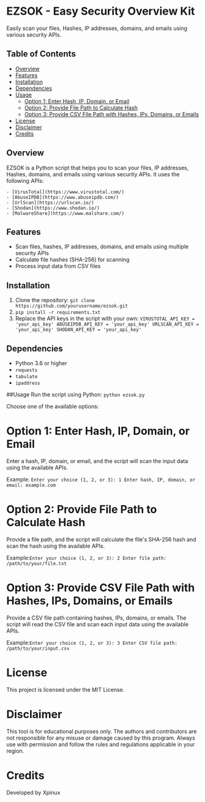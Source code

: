 # EZSOK - Easy Security Overview Kit

Easily scan your files, Hashes, IP addresses, domains, and emails using various security APIs.

## Table of Contents

- [Overview](#overview)
- [Features](#Features)
- [Installation](#installation)
- [Dependencies](#Dependencies)
- [Usage](#usage)
    - [Option 1: Enter Hash, IP, Domain, or Email](#option-1-enter-hash-ip-domain-or-email)
    - [Option 2: Provide File Path to Calculate Hash](#option-2-provide-file-path-to-calculate-hash)
    - [Option 3: Provide CSV File Path with Hashes, IPs, Domains, or Emails](#option-3-provide-csv-file-path-with-hashes-ips-domains-or-emails)
- [License](#License)
- [Disclaimer](#Disclaimer)
- [Credits](#credits)

## Overview

EZSOK is a Python script that helps you to scan your files, IP addresses, Hashes, domains, and emails using various security APIs. It uses the following APIs:

    - [VirusTotal](https://www.virustotal.com/)
    - [AbuseIPDB](https://www.abuseipdb.com/)
    - [UrlScan](https://urlscan.io/)
    - [Shodan](https://www.shodan.io/)
    - [MalwareShare](https://www.malshare.com/)

## Features

- Scan files, hashes, IP addresses, domains, and emails using multiple security APIs
- Calculate file hashes (SHA-256) for scanning
- Process input data from CSV files

## Installation

1. Clone the repository:
`git clone https://github.com/yourusername/ezsok.git`
2. `pip install -r requirements.txt`
3. Replace the API keys in the script with your own:
`VIRUSTOTAL_API_KEY = 'your_api_key'
ABUSEIPDB_API_KEY = 'your_api_key'
URLSCAN_API_KEY = 'your_api_key'
SHODAN_API_KEY = 'your_api_key'
`
## Dependencies

- Python 3.6 or higher
- `requests`
- `tabulate`
- `ipaddress`

##Usage
Run the script using Python:
`python ezsok.py`

Choose one of the available options:

# Option 1: Enter Hash, IP, Domain, or Email
Enter a hash, IP, domain, or email, and the script will scan the input data using the available APIs.

Example: `Enter your choice (1, 2, or 3): 1
Enter hash, IP, domain, or email: example.com`

# Option 2: Provide File Path to Calculate Hash
Provide a file path, and the script will calculate the file's SHA-256 hash and scan the hash using the available APIs.

Example:`Enter your choice (1, 2, or 3): 2
Enter file path: /path/to/your/file.txt`

# Option 3: Provide CSV File Path with Hashes, IPs, Domains, or Emails
Provide a CSV file path containing hashes, IPs, domains, or emails. The script will read the CSV file and scan each input data using the available APIs.

Example:`Enter your choice (1, 2, or 3): 3
Enter CSV file path: /path/to/your/input.csv`

# License

This project is licensed under the MIT License.

# Disclaimer

This tool is for educational purposes only. The authors and contributors are not responsible for any misuse or damage caused by this program. Always use with permission and follow the rules and regulations applicable in your region.

# Credits
Developed by Xpinux
